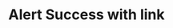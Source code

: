---
title: Alert Success with link
category: Application
paid: true
isActive: true
ltr: {"vue":{"vueTail":[],"vueCss":[]},"preview":"function App() {\n    return (\n        <div className=\"max-w-5xl mx-auto mt-12 px-4 md:px-8\">\n            <div className=\"flex justify-between p-4 rounded-md bg-green-50 border border-green-300\">\n                <div className=\"flex items-start gap-3 w-full\">\n                    <div>\n                        <svg xmlns=\"http://www.w3.org/2000/svg\" className=\"h-6 w-6 text-green-500\" fill=\"none\" viewBox=\"0 0 24 24\" stroke=\"currentColor\" strokeWidth={2}>\n                            <path strokeLinecap=\"round\" strokeLinejoin=\"round\" d=\"M9 12l2 2 4-4m6 2a9 9 0 11-18 0 9 9 0 0118 0z\" />\n                        </svg>\n                    </div>\n                    <div className=\"flex-1 self-center\">\n                        <span className=\"text-green-600 font-medium\">\n                            Successfully updated\n                        </span>\n                        <div className=\"text-green-600\">\n                            <p className=\"mt-2 sm:text-sm\">\n                                Lorem ipsum dolor sit amet, consectetur adipiscing elit, sed do eiusmod tempor incididunt ut labore et dolore magna aliqua.\n                            </p>\n                            <div className=\"mt-2\">\n                                <a\n                                    href=\"javascript:void(0)\"\n                                    className=\"inline-flex items-center font-medium hover:underline sm:text-sm\">\n                                    Details\n                                    <svg xmlns=\"http://www.w3.org/2000/svg\" className=\"h-3.5 w-3.5 ml-1\" viewBox=\"0 0 20 20\" fill=\"currentColor\">\n                                        <path fillRule=\"evenodd\" d=\"M10.293 3.293a1 1 0 011.414 0l6 6a1 1 0 010 1.414l-6 6a1 1 0 01-1.414-1.414L14.586 11H3a1 1 0 110-2h11.586l-4.293-4.293a1 1 0 010-1.414z\" clipRule=\"evenodd\" />\n                                    </svg>\n                                </a>\n                            </div>\n                        </div>\n                    </div>\n                    <button className=\"\">\n                        <svg xmlns=\"http://www.w3.org/2000/svg\" viewBox=\"0 0 20 20\" fill=\"currentColor\" className=\"w-5 h-5 text-green-600\">\n                            <path d=\"M6.28 5.22a.75.75 0 00-1.06 1.06L8.94 10l-3.72 3.72a.75.75 0 101.06 1.06L10 11.06l3.72 3.72a.75.75 0 101.06-1.06L11.06 10l3.72-3.72a.75.75 0 00-1.06-1.06L10 8.94 6.28 5.22z\" />\n                        </svg>\n                    </button>\n                </div>\n            </div>\n        </div>\n    )\n}","react":{"jsxCss":[],"jsxTail":[{"label":"App.jsx","code":"export default () => {\n    return (\n        <div className=\"max-w-5xl mx-auto px-4 md:px-8\">\n            <div className=\"flex justify-between p-4 rounded-md bg-green-50 border border-green-300\">\n                <div className=\"flex items-start gap-3 w-full\">\n                    <div>\n                        <svg xmlns=\"http://www.w3.org/2000/svg\" className=\"h-6 w-6 text-green-500\" fill=\"none\" viewBox=\"0 0 24 24\" stroke=\"currentColor\" strokeWidth={2}>\n                            <path strokeLinecap=\"round\" strokeLinejoin=\"round\" d=\"M9 12l2 2 4-4m6 2a9 9 0 11-18 0 9 9 0 0118 0z\" />\n                        </svg>\n                    </div>\n                    <div className=\"flex-1 self-center\">\n                        <span className=\"text-green-600 font-medium\">\n                            Successfully updated\n                        </span>\n                        <div className=\"text-green-600\">\n                            <p className=\"mt-2 sm:text-sm\">\n                                Lorem ipsum dolor sit amet, consectetur adipiscing elit, sed do eiusmod tempor incididunt ut labore et dolore magna aliqua.\n                            </p>\n                            <div className=\"mt-2\">\n                                <a\n                                    href=\"javascript:void(0)\"\n                                    className=\"inline-flex items-center font-medium hover:underline sm:text-sm\">\n                                    Details\n                                    <svg xmlns=\"http://www.w3.org/2000/svg\" className=\"h-3.5 w-3.5 ml-1\" viewBox=\"0 0 20 20\" fill=\"currentColor\">\n                                        <path fillRule=\"evenodd\" d=\"M10.293 3.293a1 1 0 011.414 0l6 6a1 1 0 010 1.414l-6 6a1 1 0 01-1.414-1.414L14.586 11H3a1 1 0 110-2h11.586l-4.293-4.293a1 1 0 010-1.414z\" clipRule=\"evenodd\" />\n                                    </svg>\n                                </a>\n                            </div>\n                        </div>\n                    </div>\n                    <button className=\"\">\n                        <svg xmlns=\"http://www.w3.org/2000/svg\" viewBox=\"0 0 20 20\" fill=\"currentColor\" className=\"w-5 h-5 text-green-600\">\n                            <path d=\"M6.28 5.22a.75.75 0 00-1.06 1.06L8.94 10l-3.72 3.72a.75.75 0 101.06 1.06L10 11.06l3.72 3.72a.75.75 0 101.06-1.06L11.06 10l3.72-3.72a.75.75 0 00-1.06-1.06L10 8.94 6.28 5.22z\" />\n                        </svg>\n                    </button>\n                </div>\n            </div>\n        </div>\n    )\n}"}]}}
rtl: {"react":{"jsxCss":[],"jsxTail":[{"label":"App.jsx","code":"export default () => {\n    return (\n        <div className=\"max-w-5xl mx-auto px-4 md:px-8\">\n            <div className=\"flex justify-between p-4 rounded-md bg-green-50 border border-green-300\">\n                <div className=\"flex items-start gap-3 w-full\">\n                    <div>\n                        <svg xmlns=\"http://www.w3.org/2000/svg\" className=\"h-6 w-6 text-green-500\" fill=\"none\" viewBox=\"0 0 24 24\" stroke=\"currentColor\" strokeWidth={2}>\n                            <path strokeLinecap=\"round\" strokeLinejoin=\"round\" d=\"M9 12l2 2 4-4m6 2a9 9 0 11-18 0 9 9 0 0118 0z\" />\n                        </svg>\n                    </div>\n                    <div className=\"flex-1 self-center\">\n                        <span className=\"text-green-600 font-medium\">\n                            تم التحديث بنجاح\n                        </span>\n                        <div className=\"text-green-600\">\n                            <p className=\"mt-2 sm:text-sm\">\n                                من المهم الاعتناء بالمريض ، على أن يتابعه الطبيب ، ولكنه وقت الألم والمعاناة الشديدة.\n                            </p>\n                            <div className=\"mt-2\">\n                                <a\n                                    href=\"javascript:void(0)\"\n                                    className=\"inline-flex items-center font-medium hover:underline sm:text-sm\">\n                                    تفاصيل\n                                    <svg xmlns=\"http://www.w3.org/2000/svg\" class=\"h-3.5 w-3.5 mr-1\" viewBox=\"0 0 20 20\" fill=\"currentColor\">\n                                        <path fill-rule=\"evenodd\" d=\"M9.707 16.707a1 1 0 01-1.414 0l-6-6a1 1 0 010-1.414l6-6a1 1 0 011.414 1.414L5.414 9H17a1 1 0 110 2H5.414l4.293 4.293a1 1 0 010 1.414z\" clip-rule=\"evenodd\" />\n                                    </svg>\n                                </a>\n                            </div>\n                        </div>\n                    </div>\n                    <button className=\"\">\n                        <svg xmlns=\"http://www.w3.org/2000/svg\" viewBox=\"0 0 20 20\" fill=\"currentColor\" className=\"w-5 h-5 text-green-600\">\n                            <path d=\"M6.28 5.22a.75.75 0 00-1.06 1.06L8.94 10l-3.72 3.72a.75.75 0 101.06 1.06L10 11.06l3.72 3.72a.75.75 0 101.06-1.06L11.06 10l3.72-3.72a.75.75 0 00-1.06-1.06L10 8.94 6.28 5.22z\" />\n                        </svg>\n                    </button>\n                </div>\n            </div>\n        </div>\n    )\n}"}]},"vue":{"vueCss":[],"vueTail":[]},"preview":"function App() {\n    return (\n        <div className=\"max-w-5xl mx-auto mt-12 px-4 md:px-8\">\n            <div className=\"flex justify-between p-4 rounded-md bg-green-50 border border-green-300\">\n                <div className=\"flex items-start gap-3 w-full\">\n                    <div>\n                        <svg xmlns=\"http://www.w3.org/2000/svg\" className=\"h-6 w-6 text-green-500\" fill=\"none\" viewBox=\"0 0 24 24\" stroke=\"currentColor\" strokeWidth={2}>\n                            <path strokeLinecap=\"round\" strokeLinejoin=\"round\" d=\"M9 12l2 2 4-4m6 2a9 9 0 11-18 0 9 9 0 0118 0z\" />\n                        </svg>\n                    </div>\n                    <div className=\"flex-1 self-center\">\n                        <span className=\"text-green-600 font-medium\">\n                            تم التحديث بنجاح\n                        </span>\n                        <div className=\"text-green-600\">\n                            <p className=\"mt-2 sm:text-sm\">\n                                من المهم الاعتناء بالمريض ، على أن يتابعه الطبيب ، ولكنه وقت الألم والمعاناة الشديدة.\n                            </p>\n                            <div className=\"mt-2\">\n                                <a\n                                    href=\"javascript:void(0)\"\n                                    className=\"inline-flex items-center font-medium hover:underline sm:text-sm\">\n                                    تفاصيل\n                                    <svg xmlns=\"http://www.w3.org/2000/svg\" class=\"h-3.5 w-3.5 mr-1\" viewBox=\"0 0 20 20\" fill=\"currentColor\">\n                                        <path fill-rule=\"evenodd\" d=\"M9.707 16.707a1 1 0 01-1.414 0l-6-6a1 1 0 010-1.414l6-6a1 1 0 011.414 1.414L5.414 9H17a1 1 0 110 2H5.414l4.293 4.293a1 1 0 010 1.414z\" clip-rule=\"evenodd\" />\n                                    </svg>\n                                </a>\n                            </div>\n                        </div>\n                    </div>\n                    <button className=\"\">\n                        <svg xmlns=\"http://www.w3.org/2000/svg\" viewBox=\"0 0 20 20\" fill=\"currentColor\" className=\"w-5 h-5 text-green-600\">\n                            <path d=\"M6.28 5.22a.75.75 0 00-1.06 1.06L8.94 10l-3.72 3.72a.75.75 0 101.06 1.06L10 11.06l3.72 3.72a.75.75 0 101.06-1.06L11.06 10l3.72-3.72a.75.75 0 00-1.06-1.06L10 8.94 6.28 5.22z\" />\n                        </svg>\n                    </button>\n                </div>\n            </div>\n        </div>\n    )\n}"}
slug: /alerts
id: 6b1a608b-ceb2-40b7-96d6-f055417b0bad
created_at: 1668364432992
---